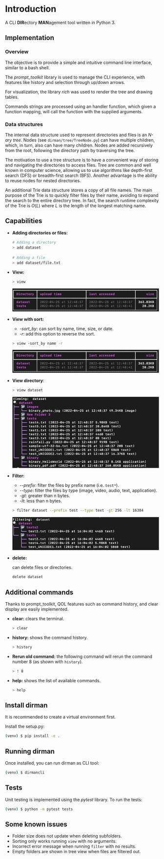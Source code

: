 # Introduction

A CLI **DIR**ectory **MAN**agement tool written in Python 3.


## Implementation

### Overview

The objective is to provide a simple and intuitive command line interface, similar to a bash shell. 

The *prompt_toolkit* library is used to manage the CLI experience, with features like history and selection through up/down arrows. 

For visualization, the library *rich* was used to render the tree and drawing tables.

Commands strings are processed using an handler function, which given a function mapping, will call the function with the supplied arguments. 

### Data structures

The internal data structure used to represent directories and files is an *N-ary tree*. Nodes (see ```dirman/tree/TreeNode.py```) can have multiple children, which, in turn, also can have many children.
Nodes are added recursively from the root, following the directory path by traversing the tree.

The motivation to use a tree structure is to have a convenient way of storing and navigating the directories to access files. Tree are common and well known in computer science, allowing us to use algorithms like depth-first search (DFS) or breadth-first search (BFS). Another advantage is the ability to reuse nodes for nested directories.

An additional Trie data structure stores a copy of all file names. The main purpose of the Trie is to quickly filter files by their name, avoiding to expand the search to the entire directory tree. In fact, the search runtime complexity of the Trie is $O(L)$ where $L$ is the length of the longest matching name.



## Capabilities

- **Adding directories or files:**
    ```sh
    # Adding a directory
    > add dataset

    # Adding a file
    > add dataset/file.txt
    ```

- **View:**
    ```sh
    > view
    ```
    ![Image](/dataset/images/view.png "view")


- **View with sort:** 

    - *-sort_by*: can sort by name, time, size, or date.
    - *-r*: add this option to reverse the sort.
 
    ```sh
    > view -sort_by name -r 
    ```
    ![Image](/dataset/images/view.png "view")

- **View directory**:
    ```sh
    > view dataset
    ```
    ![Image](/dataset/images/view_dir.png "view")


- **Filter:**
    
    - *--prefix*: filter the files by prefix name (i.e. ```test*```).
    - *--type*: filter the files by type (image, video, audio, text, application).
    - *-gt*: greater than n bytes.
    - *-lt*: less than n bytes.
    ```sh
    > filter dataset --prefix test --type text -gt 256 -lt 16384
    ```
    ![Image](/dataset/images/filter_test.png "view")


- **delete:**
    
    can delete files or directories.
    ```sh
    delete dataset
    ```


## Additional commands

Thanks to prompt_toolkit, QOL features such as command history, and clear display are easily implemented.

- **clear:**
    clears the terminal.
    ```sh
    > clear
    ```

- **history:**
    shows the command history.
    ```sh
    > history
    ```



- **Rerun old command:**
    the following command will rerun the command number 8 (as shown with ```history```).
    ```sh
    > ! 8
    ```

- **help:**
    shows the list of available commands.
    ```sh
    > help
    ```


## Install dirman

It is recommended to create a virtual environment first.

Install the setup.py:

```sh
(venv) $ pip install -e .
```

## Running dirman

Once installed, you can run dirman as CLI tool:

```sh
(venv) $ dirmancli
```
## Tests

Unit testing is implemented using the *pytest* library. To run the tests:

```sh
(venv) $ python -m pytest tests
```

## Some known issues

- Folder size does not update when deleting subfolders.
- Sorting only works running ```view``` with no arguments.
- Incorrect error message when running ```filter``` with no results.
- Empty folders are shown in tree view when files are filtered out.
